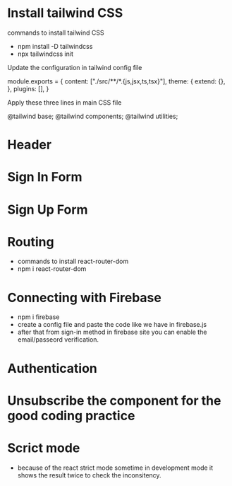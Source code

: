 # Install tailwind CSS 

commands to install tailwind CSS 

 - npm install -D tailwindcss
 - npx tailwindcss init


Update the configuration in tailwind config file 

module.exports = {
   content: ["./src/**/*.{js,jsx,ts,tsx}"],
  theme: {
    extend: {},
  },
  plugins: [],
}

Apply these three lines in main CSS file 

@tailwind base;
@tailwind components;
@tailwind utilities;

# Header
# Sign In Form 
# Sign Up Form

# Routing
  - commands to install react-router-dom 
  - npm i react-router-dom

# Connecting with Firebase 
  - npm i firebase
  - create a config file and paste the code like we have in firebase.js
  - after that from sign-in method in firebase site you can enable the email/passeord verification.

# Authentication 
# Unsubscribe the component for the good coding practice
# Scrict mode 
 - because of the react strict mode sometime in development mode it shows the result twice to check the  inconsitency.